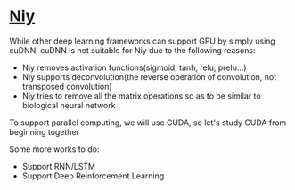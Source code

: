 [Niy](https://github.com/microic/niy)
====

While other deep learning frameworks can support GPU by simply using cuDNN, cuDNN is not suitable for Niy due to the following reasons:
* Niy removes activation functions(sigmoid, tanh, relu, prelu...)
* Niy supports deconvolution(the reverse operation of convolution, not transposed convolution)
* Niy tries to remove all the matrix operations so as to be similar to biological neural network


To support parallel computing, we will use CUDA, so let's study CUDA from beginning together


Some more works to do:
* Support RNN/LSTM
* Support Deep Reinforcement Learning


